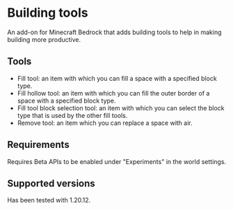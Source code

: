 # Building tools

An add-on for Minecraft Bedrock that adds building tools to help in making building more productive.

## Tools

* Fill tool: an item with which you can fill a space with a specified block type.
* Fill hollow tool: an item with which you can fill the outer border of a space with a specified block type.
* Fill tool block selection tool: an item with which you can select the block type that is used by the other fill tools.
* Remove tool: an item which you can replace a space with air.

## Requirements

Requires Beta APIs to be enabled under "Experiments" in the world settings.

## Supported versions

Has been tested with 1.20.12.

